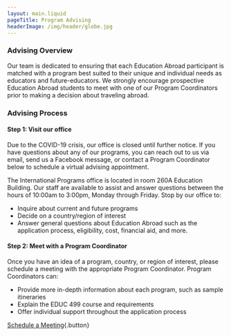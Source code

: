```yaml
---
layout: main.liquid
pageTitle: Program Advising
headerImage: /img/header/globe.jpg
---
```


### Advising Overview
Our team is dedicated to ensuring that each Education Abroad participant is matched with a program best suited to their unique and individual needs as educators and future-educators. We strongly encourage prospective Education Abroad students to meet with one of our Program Coordinators prior to making a decision about traveling abroad. 

### Advising Process
#### Step 1: Visit our office
Due to the COVID-19 crisis, our office is closed until further notice. If you have questions about any of our programs, you can reach out to us via email, send us a Facebook message, or contact a Program Coordinator below to schedule a virtual advising appointment. 

The International Programs office is located in room 260A Education Building. Our staff are available to assist and answer questions between the hours of 10:00am to 3:00pm, Monday through Friday. Stop by our office to:

* Inquire about current and future programs 
* Decide on a country/region of interest 
* Answer general questions about Education Abroad such as the application process, eligibility, cost, financial aid, and more. 

#### Step 2: Meet with a Program Coordinator
Once you have an idea of a program, country, or region of interest, please schedule a meeting with the appropriate Program Coordinator. Program Coordinators can:

* Provide more in-depth information about each program, such as sample itineraries
* Explain the EDUC 499 course and requirements 
* Offer individual support throughout the application process

[Schedule a Meeting](https://forms.illinois.edu/sec/6325632){.button}